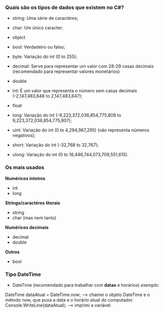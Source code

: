 ### Quais são os tipos de dados que existem no C#?

- string: Uma série de caractéres;

- char: Um único caracter;

- object

- bool: Verdadeiro ou falso;

- byte: Variação do int (0 to 255);

- decimal: Serve para representar um valor com 28-29 casas decimais (recomendado para representar valores monetários)

- double

- int: É um valor que representa o número sem casas decimais (-2,147,483,648 to 2,147,483,647);

- float

- long: Variação do int (-9,223,372,036,854,775,808 to 9,223,372,036,854,775,807);

- uint: Variação do int (0 to 4,294,967,295) (não representa números negativos);

- short: Variação do int (-32,768 to 32,767);

- ulong: Variação do int (0 to 18,446,744,073,709,551,615).

### Os mais usados
**Numéricos inteiros**
- int
- long

**Strings/caractéres literais**
- string
- char (mas nem tanto)

**Numéricos decimais**
- decimal
- double

**Outros**
- bool

### **Tipo DateTime** ###

- DateTime (recomendado para trabalhar com **datas** e horários)
_exemplo:_

DateTime dataAtual = DateTime.now; --> chamei o objeto DateTime e o método now, que puxa a data e o horário atual do computador.
Console.WriteLine(dataAtual); --> imprimi a variável